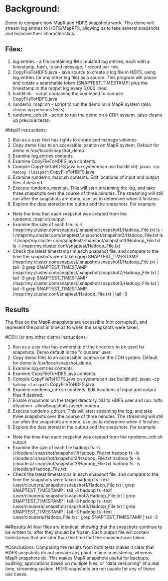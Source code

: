 # Background:

Demo to compare how MapR and HDFS snapshots work.   This demo will stream log entries to HDFS/MapRFS, allowing us to take several snapshots and examine their characteristics.

## Files:
1.   log.entries - a file containing 1M simulated log entries, each with a timestamp, hash, ip and message; 1 record per line.
2.   CopyFileToHDFS.java - java source to create a log file in HDFS, using log.entries (or any other log file) as a source.    This program will pause and create a searchable token (SNAPTEST_TIMESTAMP) plus the timestamp in the output log every 5,000 lines.
3.  buildit.sh - script containing the command to compile CopyFileToHDFS.java
4.  rundemo_mapr.sh - script to run the demo on a MapR system (also cleans up previous tests)
5.  rundemo_cdh.sh - script to run the demo on a CDH system. (also cleans up previous tests)

#MapR Instructions:
1.   Run as a user that has rights to create and manage volumes
2.   Copy demo files to an accessible location on MapR system.   Default for demo is /usr/local/snapshot_demo.
3.   Examine log.entries contents.
4.   Examine CopyFileToHDFS.java contents.
5.   Compile CopyFileToHDFS.java on system(can use buildit.sh):
	    javac -cp `hadoop classpath` CopyFileToHDFS.java
3.   Examine rundemo_mapr.sh contents.    Edit locations of input and output files if desired.
4.    Execute rundemo_mapr.sh.    This will start streaming the log, and take three snapshots over the course of three minutes.     The streaming will still run after the snapshots are done, use jps to determine when it finishes.
5.    Explore the data stored in the output and the snapshots. For example:
 - Note the time that each snapshot was created from the rundemo_mapr.sh output
 - Examine the size of each file:
       ls -l /mapr/my.cluster.com/snaptest/.snapshot/snapshot1/Hadoop_File.txt
       ls -l /mapr/my.cluster.com/snaptest/.snapshot/snapshot2/Hadoop_File.txt
       ls -l /mapr/my.cluster.com/snaptest/.snapshot/snapshot3/Hadoop_File.txt
       ls -l /mapr/my.cluster.conf/snaptest/Hadoop_File.txt
 - Check the latest timestamps in each snapshot file, and compare to the time the snapshots were taken
	     grep SNAPTEST_TIMESTAMP /mapr/my.cluster.com/snaptest/.snapshot/snapshot1/Hadoop_File.txt | tail -3
	     grep SNAPTEST_TIMESTAMP /mapr/my.cluster.com/snaptest/.snapshot/snapshot2/Hadoop_File.txt | tail -3
	     grep SNAPTEST_TIMESTAMP /mapr/my.cluster.com/snaptest/.snapshot/snapshot3/Hadoop_File.txt | tail -3
	     grep SNAPTEST_TIMESTAMP /mapr/my.cluster.conf/snaptest/Hadoop_File.txt | tail -3

## Results ##
The files on the MapR snapshots are accessible (not corrupted), and represent the point in time as to when the snapshots were taken.



#CDH (or any other distro) Instructions:
1.   Run as a user that has ownership of the directory to be used for snapshots.     Demo default is the "cloudera" user.
2.   Copy demo files to an accessible location on the CDH system.   Default for demo is /usr/local/snapshot_demo.
3.   Examine log.entries contents.
4.   Examine CopyFileToHDFS.java contents.
5.   Compile CopyFileToHDFS.java on system(can use buildit.sh):
       javac -cp `hadoop classpath` CopyFileToHDFS.java
3.   Examine rundemo_cdh.sh contents.    Edit locations of input and output files if desired.
4.   Enable snapshots on the target directory.    SU to HDFS user and run:
	     hdfs dfsadmin -allowSnapshots /user/cloudera
5.    Execute rundemo_cdh.sh.    This will start streaming the log, and take three snapshots over the course of three minutes.     The streaming will still run after the snapshots are done, use jps to determine when it finishes.
6.    Explore the data stored in the output and the snapshots. For example:
 - Note the time that each snapshot was created from the rundemo_cdh.sh output
 - Examine the size of each file
	      hadoop fs -ls  /cloudera/.snapshot/snapshot1/Hadoop_File.txt
	      hadoop fs -ls  /cloudera/.snapshot/snapshot2/Hadoop_File.txt
	      hadoop fs -ls  /cloudera/.snapshot/snapshot3/Hadoop_File.txt
	      hadoop fs -ls  /cloudera/Hadoop_File.txt
 - Check the latest timestamps in each snapshot file, and compare to the time the snapshots were taken
	      hadoop fs -text /user/cloudera/.snapshot/snapshot1/Hadoop_File.txt | grep SNAPTEST_TIMESTAMP | tail -3
	      hadoop fs -text /user/cloudera/.snapshot/snapshot2/Hadoop_File.txt | grep SNAPTEST_TIMESTAMP | tail -3
	      hadoop fs -text /user/cloudera/.snapshot/snapshot3/Hadoop_File.txt | grep SNAPTEST_TIMESTAMP | tail -3
	      hadoop fs -text /user/cloudera/Hadoop_File.txt | grep SNAPTEST_TIMESTAMP | tail -3

##Results
All four files are identical, showing that the snapshots continue to be written to, after they should be frozen.    Each output file will contain timestamps that are later than the time that the snapshot was taken.  

#Conclusions:
Comparing the results from both tests makes it clear that HDFS snapshots do not provide any point in time consistency, whereas MapR snapshots do.  This makes MapR snapshots useful for backups, auditing, applications based on multiple files, or "data versioning" of a real time, streaming system.    HDFS snapshots are not usable for any of these use cases.